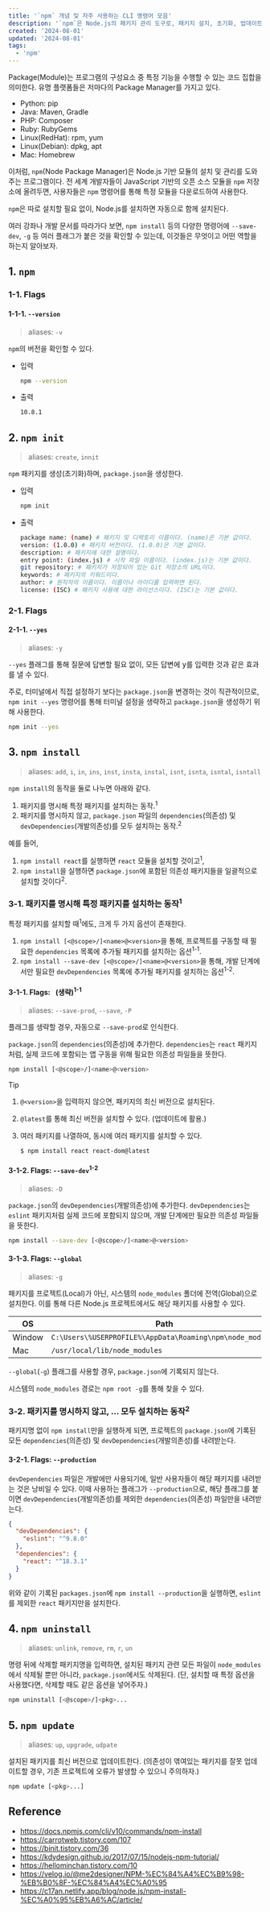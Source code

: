 ```yaml
---
title: '`npm` 개념 및 자주 사용하는 CLI 명령어 모음'
description: '`npm`은 Node.js의 패키지 관리 도구로, 패키지 설치, 초기화, 업데이트 및 삭제를 지원하며, 다양한 플래그를 통해 의존성과 개발 의존성을 효율적으로 관리할 수 있게 해준다.'
created: '2024-08-01'
updated: '2024-08-01'
tags:
  - 'npm'
---
```


Package(Module)는 프로그램의 구성요소 중 특정 기능을 수행할 수 있는 코드 집합을 의미한다. 유명 플랫폼들은 저마다의 Package Manager를 가지고 있다.

- Python: pip
- Java: Maven, Gradle
- PHP: Composer
- Ruby: RubyGems
- Linux(RedHat): rpm, yum
- Linux(Debian): dpkg, apt
- Mac: Homebrew

이처럼, `npm`(Node Package Manager)은 Node.js 기반 모듈의 설치 및 관리를 도와주는 프로그램이다. 전 세계 개발자들이 JavaScript 기반의 오픈 소스 모듈을 `npm` 저장소에 올려두면, 사용자들은 `npm` 명령어를 통해 특정 모듈을 다운로드하여 사용한다.

`npm`은 따로 설치할 필요 없이, Node.js를 설치하면 자동으로 함께 설치된다.

여러 강좌나 개발 문서를 따라가다 보면, `npm install` 등의 다양한 명령어에 `--save-dev`, `-g` 등 여러 플래그가 붙은 것을 확인할 수 있는데, 이것들은 무엇이고 어떤 역할을 하는지 알아보자.

## 1. `npm`

### 1-1. Flags

#### 1-1-1. `--version`

> aliases: `-v`

`npm`의 버전을 확인할 수 있다.

- 입력

  ```bash
  npm --version
  ```

- 출력

  ```bash
  10.8.1
  ```

## 2. `npm init`

> aliases: `create`, `innit`

`npm` 패키지를 생성(초기화)하며, `package.json`을 생성한다.

- 입력

  ```bash
  npm init
  ```

- 출력

  ```bash
  package name: (name) # 패키지 및 디렉토리 이름이다. (name)은 기본 값이다.
  version: (1.0.0) # 패키지 버전이다. (1.0.0)은 기본 값이다.
  description: # 패키지에 대한 설명이다.
  entry point: (index.js) # 시작 파일 이름이다. (index.js)는 기본 값이다.
  git repository: # 패키지가 저장되어 있는 Git 저장소의 URL이다.
  keywords: # 패키지의 키워드이다.
  author: # 원작자의 이름이다. 이름이나 아이디를 입력하면 된다.
  license: (ISC) # 패키지 사용에 대한 라이선스이다. (ISC)는 기본 값이다.
  ```

### 2-1. Flags

#### 2-1-1. `--yes`

> aliases: `-y`

`--yes` 플래그를 통해 질문에 답변할 필요 없이, 모든 답변에 <Kbd>y</kbd>를 입력한 것과 같은 효과를 낼 수 있다.

주로, 터미널에서 직접 설정하기 보다는 `package.json`을 변경하는 것이 직관적이므로, `npm init --yes` 명령어를 통해 터미널 설정을 생략하고 `package.json`을 생성하기 위해 사용한다.

```bash
npm init --yes
```

## 3. `npm install`

> aliases: `add`, `i`, `in`, `ins`, `inst`, `insta`, `instal`, `isnt`, `isnta`, `isntal`, `isntall`

`npm install`의 동작을 둘로 나누면 아래와 같다.

1. 패키지를 명시해 특정 패키지를 설치하는 동작.<sup>1</sup>
1. 패키지를 명시하지 않고, `package.json` 파일의 `dependencies`(의존성) 및 `devDependencies`(개발의존성)를 모두 설치하는 동작.<sup>2</sup>

예를 들어,

1. `npm install react`를 실행하면 `react` 모듈을 설치할 것이고<sup>1</sup>,
1. `npm install`을 실행하면 `package.json`에 포함된 의존성 패키지들을 일괄적으로 설치할 것이다<sup>2</sup>.

### 3-1. 패키지를 명시해 특정 패키지를 설치하는 동작<sup>1</sup>

특정 패키지를 설치할 때<sup>1</sup>에도, 크게 두 가지 옵션이 존재한다.

1. `npm install [<@scope>/]<name>@<version>`을 통해, 프로젝트를 구동할 때 필요한 `dependencies` 목록에 추가될 패키지를 설치하는 옵션<sup>1-1</sup>.
1. `npm install --save-dev [<@scope>/]<name>@<version>`을 통해, 개발 단계에서만 필요한 `devDependencies` 목록에 추가될 패키지를 설치하는 옵션<sup>1-2</sup>.

#### 3-1-1. Flags: <code>&nbsp;</code>(생략)<sup>1-1</sup>

> aliases: `--save-prod`, `--save`, `-P`

플래그를 생략할 경우, 자동으로 `--save-prod`로 인식한다.

`package.json`의 `dependencies`(의존성)에 추가한다. `dependencies`는 `react` 패키지처럼, 실제 코드에 포함되는 앱 구동을 위해 필요한 의존성 파일들을 뜻한다.

```bash
npm install [<@scope>/]<name>@<version>
```

> [!TIP]
>
> 1. `@<version>`을 입력하지 않으면, 패키지의 최신 버전으로 설치된다.
>
> 1. `@latest`를 통해 최신 버전을 설치할 수 있다. (업데이트에 활용.)
>
> 1. 여러 패키지를 나열하여, 동시에 여러 패키지를 설치할 수 있다.
>
>     ```bash
>     $ npm install react react-dom@latest
>     ```

#### 3-1-2. Flags: `--save-dev`<sup>1-2</sup>

> aliases: `-D`

`package.json`의 `devDependencies`(개발의존성)에 추가한다. `devDependencies`는 `eslint` 패키지처럼 실제 코드에 포함되지 않으며, 개발 단계에만 필요한 의존성 파일들을 뜻한다.

```bash
npm install --save-dev [<@scope>/]<name>@<version>
```

#### 3-1-3. Flags: `--global`

> aliases: `-g`

패키지를 프로젝트(Local)가 아닌, 시스템의 `node_modules` 폴더에 전역(Global)으로 설치한다. 이를 통해 다른 Node.js 프로젝트에서도 해당 패키지를 사용할 수 있다.

|OS|Path|
|---|---|
|Window|`C:\Users\%USERPROFILE%\AppData\Roaming\npm\node_modules`|
|Mac|`/usr/local/lib/node_modules`|

`--global`(`-g`) 플래그를 사용할 경우, `package.json`에 기록되지 않는다.

시스템의 `node_modules` 경로는 `npm root -g`를 통해 찾을 수 있다.

### 3-2. 패키지를 명시하지 않고, ... 모두 설치하는 동작<sup>2</sup>

패키지명 없이 `npm install`만을 실행하게 되면, 프로젝트의 `package.json`에 기록된 모든 `dependencies`(의존성) 및 `devDependencies`(개발의존성)를 내려받는다.

#### 3-2-1. Flags: `--production`

`devDependencies` 파일은 개발에만 사용되기에, 일반 사용자들이 해당 패키지를 내려받는 것은 낭비일 수 있다. 이때 사용하는 플래그가 `--production`으로, 해당 플래그를 붙이면 `devDependencies`(개발의존성)를 제외한 `dependencies`(의존성) 파일만을 내려받는다.

```json
{
  "devDependencies": {
    "eslint": "^9.8.0"
  },
  "dependencies": {
    "react": "^18.3.1"
  }
}
```

위와 같이 기록된 `packages.json`에 `npm install --production`을 실행하면, `eslint`를 제외한 `react` 패키지만을 설치한다.

## 4. `npm uninstall`

> aliases: `unlink`, `remove`, `rm`, `r`, `un`

명령 뒤에 삭제할 패키지명을 입력하면, 설치된 패키지 관련 모든 파일이 `node_modules`에서 삭제될 뿐만 아니라, `package.json`에서도 삭제된다.
(단, 설치할 때 특정 옵션을 사용했다면, 삭제할 때도 같은 옵션을 넣어주자.)

```bash
npm uninstall [<@scope>/]<pkg>...
```

## 5. `npm update`

> aliases: `up`, `upgrade`, `udpate`

설치된 패키지를 최신 버전으로 업데이트한다. (의존성이 엮여있는 패키지를 잘못 업데이트할 경우, 기존 프로젝트에 오류가 발생할 수 있으니 주의하자.)

```bash
npm update [<pkg>...]
```

## Reference

- <https://docs.npmjs.com/cli/v10/commands/npm-install>
- <https://carrotweb.tistory.com/107>
- <https://binit.tistory.com/36>
- <https://kdydesign.github.io/2017/07/15/nodejs-npm-tutorial/>
- <https://hellominchan.tistory.com/10>
- <https://velog.io/@me2designer/NPM-%EC%84%A4%EC%B9%98-%EB%B0%8F-%EC%84%A4%EC%A0%95>
- <https://c17an.netlify.app/blog/node.js/npm-install-%EC%A0%95%EB%A6%AC/article/>
